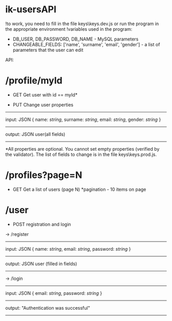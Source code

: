 # ik-usersAPI

!to work, you need to fill in the file keys\keys.dev.js or run the program in the appropriate environment
!variables used in the program:  
* DB_USER, DB_PASSWORD, DB_NAME - MySQL parameters
* CHANGEABLE_FIELDS: ['name', 'surname', 'email', 'gender'] - a list of parameters that the user can edit

API:

 /profile/myId 
======================
* GET
Get user with id == myId*

* PUT
Change user properties
______________________
  input: JSON {
    name: _string_,
    surname: _string_,
    email: _string_,
    gender: _string_
  }
______________________
  output: JSON user(all fields)
______________________
*All properties  are optional. 
You cannot set empty properties (verified by the validator).
The list of fields to change is in the file keys\keys.prod.js.

 /profiles?page=N 
======================
* GET
Get a list of users (page N)
*pagination - 10 items on page 

/user 
======================
* POST
registration and login

-> /register
______________________
  input: JSON {
    name: _string_,
    email: _string_,
    password: _string_
  }
______________________
  output: JSON user (filled in fields)
______________________

-> /login
______________________
  input: JSON {
    email: _string_,
    password: _string_
  }
______________________
  output: "Authentication was successful"
______________________











